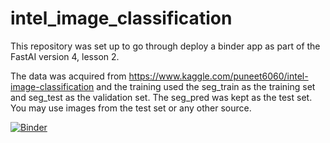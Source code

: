 # intel_image_classification

This repository was set up to go through deploy a binder app as part of the FastAI version 4, lesson 2.

The data was acquired from https://www.kaggle.com/puneet6060/intel-image-classification and the training used the seg_train as the training set and seg_test as the validation set. The seg_pred was kept as the test set. You may use images from the test set or any other source.

[![Binder](https://mybinder.org/badge_logo.svg)](https://mybinder.org/v2/gh/mariajacob94/intel_image_classification/master?urlpath=%2Fvoila%2Frender%2Fintel_image_classification.ipynb)
